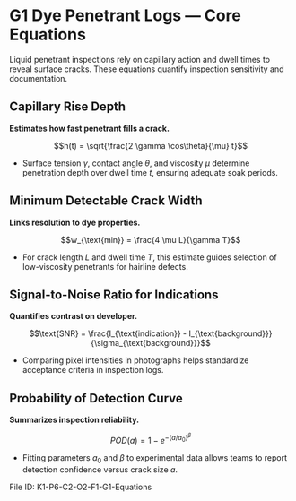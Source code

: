 # G1 Dye Penetrant Logs — Core Equations

Liquid penetrant inspections rely on capillary action and dwell times to reveal surface cracks. These equations quantify inspection sensitivity and documentation.

## Capillary Rise Depth
**Estimates how fast penetrant fills a crack.**

$$h(t) = \sqrt{\frac{2 \gamma \cos\theta}{\mu} t}$$

- Surface tension $\gamma$, contact angle $\theta$, and viscosity $\mu$ determine penetration depth over dwell time $t$, ensuring adequate soak periods.

## Minimum Detectable Crack Width
**Links resolution to dye properties.**

$$w_{\text{min}} = \frac{4 \mu L}{\gamma T}$$

- For crack length $L$ and dwell time $T$, this estimate guides selection of low-viscosity penetrants for hairline defects.

## Signal-to-Noise Ratio for Indications
**Quantifies contrast on developer.**

$$\text{SNR} = \frac{I_{\text{indication}} - I_{\text{background}}}{\sigma_{\text{background}}}$$

- Comparing pixel intensities in photographs helps standardize acceptance criteria in inspection logs.

## Probability of Detection Curve
**Summarizes inspection reliability.**

$$POD(a) = 1 - e^{-(a / a_{0})^{\beta}}$$

- Fitting parameters $a_{0}$ and $\beta$ to experimental data allows teams to report detection confidence versus crack size $a$.

File ID: K1-P6-C2-O2-F1-G1-Equations
